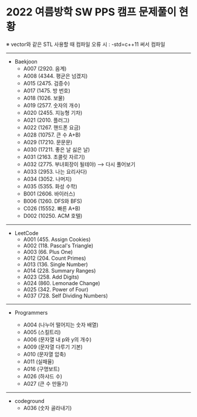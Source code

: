 # 2022 여름방학 SW PPS 캠프 문제풀이 현황

※ vector와 같은 STL 사용할 때 컴파일 오류 시 : -std=c++11 써서 컴파일

<hr/>

- Baekjoon
  - A007 (2920. 음계)
  - A008 (4344. 평균은 넘겠지)
  - A015 (2475. 검증수)
  - A017 (1475. 방 번호)
  - A018 (1026. 보물)
  - A019 (2577. 숫자의 개수)
  - A020 (2455. 지능형 기차)
  - A021 (2010. 플러그)
  - A022 (1267. 핸드폰 요금)
  - A028 (10757. 큰 수 A+B)
  - A029 (17210. 문문문)
  - A030 (17211. 좋은 날 싫은 날)
  - A031 (2163. 초콜릿 자르기)
  - A032 (2775. 부녀회장이 될테야) --> 다시 풀어보기
  - A033 (2953. 나는 요리사다)
  - A034 (3052. 나머지)
  - A035 (5355. 화성 수학)
  - B001 (2606. 바이러스)
  - B006 (1260. DFS와 BFS)
  - C026 (15552. 빠른 A+B)
  - D002 (10250. ACM 호텔)

<hr/>

- LeetCode
  - A001 (455. Assign Cookies)
  - A002 (118. Pascal's Triangle)
  - A003 (66. Plus One)
  - A012 (204. Count Primes)
  - A013 (136. Single Number)
  - A014 (228. Summary Ranges)
  - A023 (258. Add Digits)
  - A024 (860. Lemonade Change)
  - A025 (342. Power of Four)
  - A037 (728. Self Dividing Numbers)

<hr/>

- Programmers

  - A004 (나누어 떨어지는 숫자 배열)
  - A005 (스킬트리)
  - A006 (문자열 내 p와 y의 개수)
  - A009 (문자열 다루기 기본)
  - A010 (문자열 압축)
  - A011 (실패율)
  - A016 (구명보트)
  - A026 (하샤드 수)
  - A027 (큰 수 만들기)

<hr/>

- codeground
  - A036 (숫자 골라내기)
